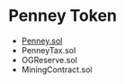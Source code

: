 # Penney Token
- <a href="https://github.com/PenneyArmy/PenneyToken/blob/main/Penney.sol" target="_blank">Penney.sol</a>
- PenneyTax.sol
- OGReserve.sol
- MiningContract.sol
